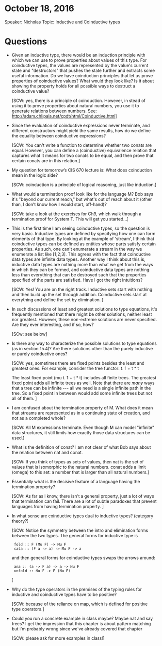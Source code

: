 # October 18, 2016

Speaker: Nicholas
Topic: Inductive and Coinductive types

# Questions

- Given an inductive type, there would be an induction principle with which we
  can use to prove properties about values of this type.
  For coinductive types, the values are represented by the value's current
  state and "destructors" that pushes the state further and extracts some
  useful information. Do we have coinduction principles that let us prove
  properties of coinductive values? What would they look like? Is it about
  showing the property holds for all possible ways to destruct a coinductive
  value?

  [SCW: yes, there is a principle of coinduction. However, in stead of using it
  to prove properties about natural numbers, you use it to generate relations
  between numbers.
  See: http://adam.chlipala.net/cpdt/html/Coinductive.html]

- Since the evaluation of coinductive expressions never terminate, and
  different constructors might yield the same results, how do we define the
  equality between coinductive expressions?

  [SCW: You can't write a function to determine whether two conats are equal.
  However, you can define a (coinductive) equivalence relation that captures
  what it means for two conats to be equal, and then prove that certain conats
  are in this relation.]
  
- My question for tomorrow’s CIS 670 lecture is: What does coinduction mean in
  the logic side?

  [SCW: coinduction is a principle of logical reasoning, just like induction.]

- What would a termination proof look like for the language M? Bob says it's
  "beyond our current reach," but what's out of reach about it (other than, I
  don't know how I would start, off-hand)?

  [SCW: take a look at the exercises for Ch9, which walk through a termination
  proof for System T. This will get you started...]

- This is the first time I am seeing coinductive types, so the question is
  very basic. Inductive types are defined by specifying how one can form
  elements of that type. By looking at the example of 'stream', I think that
  coinductive types can be defined as entities whose parts satisfy certain
  properties. As such, one can't enumerate a stream in the way we enumerate a
  list like [1;2;3]. This agrees with the fact that coinductive data types are
  infinite data types. Another way I think about this is, inductive data types
  are nothing more than what we get from the ways in which they can be formed,
  and coinductive data types are nothing less than everything that can be
  destroyed such that the properties specified of the parts are
  satisfied. Have I got the right intuitions?

  [SCW: Yes! You are on the right track. Inductive sets start with nothing and
  then build up the set through addition. Coinductive sets start at everything and
  define the set by elimination. ]

- In such discussions of least and greatest solutions to type equations, it's
  frequently mentioned that there might be other solutions, neither least nor
  greatest. However, these non-extreme solutions are never specified. Are they
  ever interesting, and if so, how?

  [SCw: see below]

- Is there any way to characterize the possible solutions to type equations
  (as in section 15.4)? Are there solutions other than the purely inductive or
  purely coinductive ones?

  [SCW: yes, sometimes there are fixed points besides the least and greatest
  ones. For example, consider the tree functor:
    t. 1 + t * t

  The least fixed point (mu t. 1 + t * t) includes all finite trees.  The
  greatest fixed point adds all infinite trees as well. Note that there are
  *many* ways that a tree can be infinite --- all we need is a single infinite
  path in the tree.  So a fixed point in between would add some infinite trees
  but not all of them.  ]

- I am confused about the termination property of M. What does it mean that
  streams are represented as in a continuing state of creation, and not as a
  completed whole?

  [SCW: All M expressions terminate. Even though M can model "infinite" data
  structures, it still limits how exactly those data structures can be used.]

- What is the definition of conat? I am not clear of what Bob says about the
  relation between nat and conat.

  [SCW: If you think of types as sets of values, then nat is the set of values
  that is isomorphic to the natural numbers.  conat adds a limit (omega) to
  this set: a number that is larger than all natural numbers.]

- Essentially what is the decisive feature of a language having the
  termination property?

  [SCW: As far as I know, there isn't a general property, just a lot of ways
   that termination can fail. There are a lot of subtle paradoxes that prevent
   languages from having termination property. ]

- In what sense are coinductive types dual to inductive types? (category
  theory?)

  [SCW: Notice the symmetry between the intro and elimination forms between
   the two types. The general forms for inductive type is 

       fold :: F (Mu F) -> Mu F
       cata :: (F a -> a) -> Mu F -> a

  and then general forms for coinductive types swaps the arrows around:

       ana :: (a -> F a) -> a -> Nu F
       unfold :: Nu F -> F (Nu F)
  ]
  

- Why do the type operators in the premises of the typing rules for inductive
  and coinductive types have to be positive?

  [SCW: because of the reliance on map, which is defined for positive type
  operators.]

- Could you run a concrete example in class maybe? Maybe nat and say trees? I
  get the impression that this chapter is about pattern matching but I'm
  probably wrong since we've already covered that chapter

  [SCW: please ask for more examples in class!]
